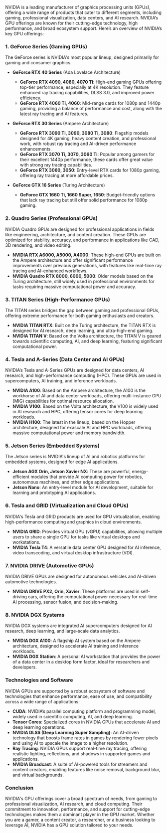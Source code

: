 NVIDIA is a leading manufacturer of graphics processing units (GPUs), offering a wide range of products that cater to different segments, including gaming, professional visualization, data centers, and AI research. NVIDIA’s GPU offerings are known for their cutting-edge technology, high performance, and broad ecosystem support. Here’s an overview of NVIDIA’s key GPU offerings:

### 1. **GeForce Series (Gaming GPUs)**
The GeForce series is NVIDIA's most popular lineup, designed primarily for gaming and consumer graphics.

- **GeForce RTX 40 Series** (Ada Lovelace Architecture)
  - **GeForce RTX 4090, 4080, 4070 Ti**: High-end gaming GPUs offering top-tier performance, especially at 4K resolution. They feature enhanced ray tracing capabilities, DLSS 3.0, and improved power efficiency.
  - **GeForce RTX 4060 Ti, 4060**: Mid-range cards for 1080p and 1440p gaming, providing a balance of performance and cost, along with the latest ray tracing and AI features.

- **GeForce RTX 30 Series** (Ampere Architecture)
  - **GeForce RTX 3090 Ti, 3090, 3080 Ti, 3080**: Flagship models designed for 4K gaming, heavy content creation, and professional work, with robust ray tracing and AI-driven performance enhancements.
  - **GeForce RTX 3070 Ti, 3070, 3060 Ti**: Popular among gamers for their excellent 1440p performance, these cards offer great value with strong ray tracing capabilities.
  - **GeForce RTX 3060, 3050**: Entry-level RTX cards for 1080p gaming, offering ray tracing at more affordable prices.

- **GeForce GTX 16 Series** (Turing Architecture)
  - **GeForce GTX 1660 Ti, 1660 Super, 1650**: Budget-friendly options that lack ray tracing but still offer solid performance for 1080p gaming.

### 2. **Quadro Series (Professional GPUs)**
NVIDIA Quadro GPUs are designed for professional applications in fields like engineering, architecture, and content creation. These GPUs are optimized for stability, accuracy, and performance in applications like CAD, 3D rendering, and video editing.

- **NVIDIA RTX A6000, A5000, A4000**: These high-end GPUs are built on the Ampere architecture and offer significant performance improvements over previous generations, with features like real-time ray tracing and AI-enhanced workflows.
- **NVIDIA Quadro RTX 8000, 6000, 5000**: Older models based on the Turing architecture, still widely used in professional environments for tasks requiring massive computational power and accuracy.

### 3. **TITAN Series (High-Performance GPUs)**
The TITAN series bridges the gap between gaming and professional GPUs, offering extreme performance for both gaming enthusiasts and creators.

- **NVIDIA TITAN RTX**: Built on the Turing architecture, the TITAN RTX is designed for AI research, deep learning, and ultra-high-end gaming.
- **NVIDIA TITAN V**: Based on the Volta architecture, the TITAN V is geared towards scientific computing, AI, and deep learning, featuring significant computational power.

### 4. **Tesla and A-Series (Data Center and AI GPUs)**
NVIDIA’s Tesla and A-Series GPUs are designed for data centers, AI research, and high-performance computing (HPC). These GPUs are used in supercomputers, AI training, and inference workloads.

- **NVIDIA A100**: Based on the Ampere architecture, the A100 is the workhorse of AI and data center workloads, offering multi-instance GPU (MIG) capabilities for optimal resource allocation.
- **NVIDIA V100**: Based on the Volta architecture, the V100 is widely used in AI research and HPC, offering tensor cores for deep learning workloads.
- **NVIDIA H100**: The latest in the lineup, based on the Hopper architecture, designed for exascale AI and HPC workloads, offering massive computational power and memory bandwidth.

### 5. **Jetson Series (Embedded Systems)**
The Jetson series is NVIDIA's lineup of AI and robotics platforms for embedded systems, designed for edge AI applications.

- **Jetson AGX Orin, Jetson Xavier NX**: These are powerful, energy-efficient modules that provide AI computing power for robotics, autonomous machines, and other edge applications.
- **Jetson Nano**: An entry-level module for AI development, suitable for learning and prototyping AI applications.

### 6. **Tesla and GRID (Virtualization and Cloud GPUs)**
NVIDIA's Tesla and GRID products are used for GPU virtualization, enabling high-performance computing and graphics in cloud environments.

- **NVIDIA GRID**: Provides virtual GPU (vGPU) capabilities, allowing multiple users to share a single GPU for tasks like virtual desktops and workstations.
- **NVIDIA Tesla T4**: A versatile data center GPU designed for AI inference, video transcoding, and virtual desktop infrastructure (VDI).

### 7. **NVIDIA DRIVE (Automotive GPUs)**
NVIDIA DRIVE GPUs are designed for autonomous vehicles and AI-driven automotive technologies.

- **NVIDIA DRIVE PX2, Orin, Xavier**: These platforms are used in self-driving cars, offering the computational power necessary for real-time AI processing, sensor fusion, and decision-making.

### 8. **NVIDIA DGX Systems**
NVIDIA DGX systems are integrated AI supercomputers designed for AI research, deep learning, and large-scale data analytics.

- **NVIDIA DGX A100**: A flagship AI system based on the Ampere architecture, designed to accelerate AI training and inference workloads.
- **NVIDIA DGX Station**: A personal AI workstation that provides the power of a data center in a desktop form factor, ideal for researchers and developers.

### Technologies and Software
NVIDIA GPUs are supported by a robust ecosystem of software and technologies that enhance performance, ease of use, and compatibility across a wide range of applications:

- **CUDA**: NVIDIA’s parallel computing platform and programming model, widely used in scientific computing, AI, and deep learning.
- **Tensor Cores**: Specialized cores in NVIDIA GPUs that accelerate AI and deep learning operations.
- **NVIDIA DLSS (Deep Learning Super Sampling)**: An AI-driven technology that boosts frame rates in games by rendering fewer pixels and using AI to upscale the image to a higher resolution.
- **Ray Tracing**: NVIDIA GPUs support real-time ray tracing, offering realistic lighting, reflections, and shadows in supported games and applications.
- **NVIDIA Broadcast**: A suite of AI-powered tools for streamers and content creators, enabling features like noise removal, background blur, and virtual backgrounds.

### Conclusion
NVIDIA's GPU offerings cover a broad spectrum of needs, from gaming to professional visualization, AI research, and cloud computing. Their commitment to innovation, performance, and support for cutting-edge technologies makes them a dominant player in the GPU market. Whether you are a gamer, a content creator, a researcher, or a business looking to leverage AI, NVIDIA has a GPU solution tailored to your needs.